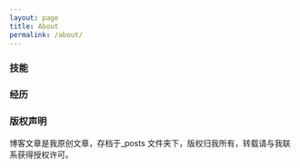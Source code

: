 ```yaml
---
layout: page
title: About
permalink: /about/
---
```


### 技能

### 经历


### 版权声明

博客文章是我原创文章，存档于_posts 文件夹下，版权归我所有，转载请与我联系获得授权许可。

